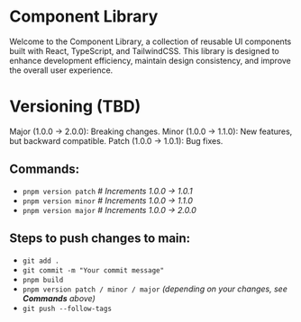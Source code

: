 # Component Library

Welcome to the Component Library, a collection of reusable UI components built with React, TypeScript, and TailwindCSS. This library is designed to enhance development efficiency, maintain design consistency, and improve the overall user experience.

# Versioning (TBD)

Major (1.0.0 → 2.0.0): Breaking changes.
Minor (1.0.0 → 1.1.0): New features, but backward compatible.
Patch (1.0.0 → 1.0.1): Bug fixes.

## Commands:

- `pnpm version patch` _# Increments 1.0.0 → 1.0.1_
- `pnpm version minor` _# Increments 1.0.0 → 1.1.0_
- `pnpm version major` _# Increments 1.0.0 → 2.0.0_

## Steps to push changes to main:

- `git add .`
- `git commit -m "Your commit message"`
- `pnpm build`
- `pnpm version patch / minor / major` _(depending on your changes, see **Commands** above)_
- `git push --follow-tags`
